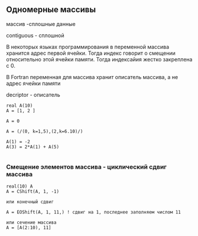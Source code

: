 ## Одномерные массивы

массив -сплошные данные

contiguous - сплошной

В некоторых языках программирования в переменной массива хранится адрес первой ячейки. Тогда индекс говорит о смещении относительно этой ячейки памяти. Тогда индексайия жестко закреплена с 0.

В Fortran переменная для массива хранит описатель массива, а не адрес ячейки памяти

decriptor - описатель

```
real A(10)
A = [1, 2 ]

A = 0

A = (/(0, k=1,5),(2,k=6.10)/)

A(1) = -2
A(3) = 2*A(1) + A(5)


```

### Смещение элементов массива - циклический сдвиг массива

```
real(10) A
A = CShift(A, 1, -1)

или конечный сдвиг

A = EOShift(A, 1, 11,) ! сдвиг на 1, последнее заполняем числом 11

или сечение массива
A = [A(2:10), 11]
```
